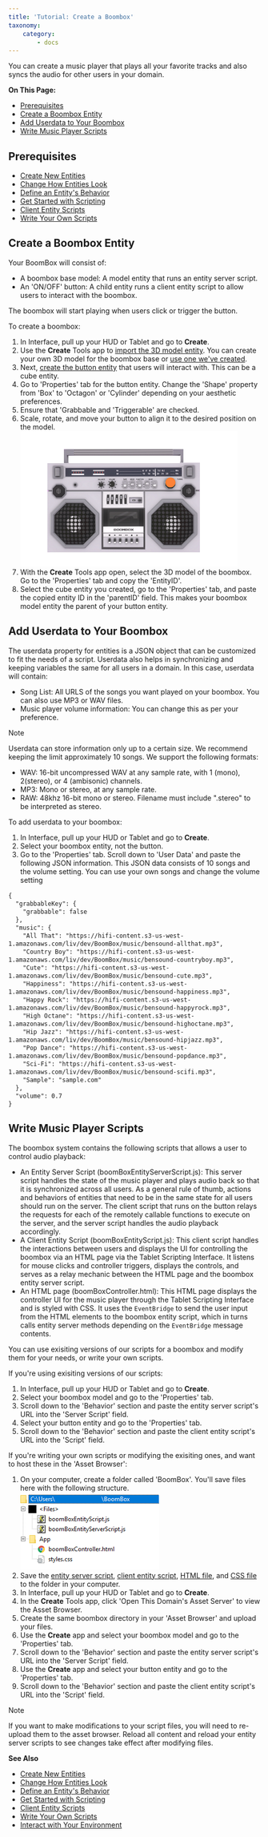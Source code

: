 ```yaml
---
title: 'Tutorial: Create a Boombox'
taxonomy:
    category:
        - docs
---
```


You can create a music player that plays all your favorite tracks and also syncs the audio for other users in your domain. 

**On This Page:**
- [Prerequisites](#prerequisites)
- [Create a Boombox Entity](#create-a-boom-box-entity)
- [Add Userdata to Your Boombox](#add-userdata-to-your-boombox)
- [Write Music Player Scripts](#write-a-music-player-scripts)


## Prerequisites

- [Create New Entities](../create-entities)
- [Change How Entities Look](../entity-appearance)
- [Define an Entity's Behavior](../entity-behavior)
- [Get Started with Scripting](../../../script/get-started-with-scripting)
- [Client Entity Scripts](../../../script/client-entity-scripts)
- [Write Your Own Scripts](../../../script/write-scripts)


## Create a Boombox Entity


Your BoomBox will consist of:
+ A boombox base model: A model entity that runs an entity server script.
+ An 'ON/OFF' button: A child entity runs a client entity script to allow users to interact with the boombox. 

The boombox will start playing when users click or trigger the button.

To create a boombox:
1. In Interface, pull up your HUD or Tablet and go to **Create**.
2. Use the **Create** Tools app to [import the 3D model entity](../../3d-models/import-model.html). You can create your own 3D model for the boombox base or [use one we've created](https://hifi-content/Docs/Music%20Player%20Tutorial/BoomBox.fbx).
3. Next, [create the button entity](../create-entities) that users will interact with. This can be a cube entity.
4. Go to 'Properties' tab for the button entity. Change the 'Shape' property from 'Box' to 'Octagon' or 'Cylinder' depending on your aesthetic preferences.
5. Ensure that 'Grabbable and 'Triggerable' are checked. 
6. Scale, rotate, and move your button to align it to the desired position on the model. 
![](boombox.PNG)
7. With the **Create** Tools app open, select the 3D model of the boombox. Go to the 'Properties' tab and copy the 'EntityID'.
8. Select the cube entity you created, go to the 'Properties' tab, and paste the copied entity ID in the 'parentID' field. This makes your boombox model entity the parent of your button entity.


## Add Userdata to Your Boombox

The userdata property for entities is a JSON object that can be customized to fit the needs of a script. Userdata also helps in synchronizing and keeping variables the same for all users in a domain. In this case, userdata will contain:

+ Song List: All URLS of the songs you want played on your boombox. You can also use MP3 or WAV files.
+ Music player volume information: You can change this as per your preference.


<div class="admonition note">
    <p class="admonition-title">Note</p>
    <p>Userdata can store information only up to a certain size. We recommend keeping the limit approximately 10 songs. We support the following formats:
    	<ul>
    		<li>WAV: 16-bit uncompressed WAV at any sample rate, with 1 (mono), 2(stereo), or 4 (ambisonic) channels.</li>
    		<li>MP3: Mono or stereo, at any sample rate.</li>
    		<li>RAW: 48khz 16-bit mono or stereo. Filename must include ".stereo" to be interpreted as stereo.</li>
    	</ul></p>
</div>


To add userdata to your boombox:
1. In Interface, pull up your HUD or Tablet and go to **Create**.
2. Select your boombox entity, not the button. 
3. Go to the 'Properties' tab. Scroll down to 'User Data' and paste the following JSON information. This JSON data consists of 10 songs and the volume setting. You can use your own songs and change the volume setting 

```
{
  "grabbableKey": {
	"grabbable": false
  },
  "music": {
	"All That": "https://hifi-content.s3-us-west-1.amazonaws.com/liv/dev/BoomBox/music/bensound-allthat.mp3",
	"Country Boy": "https://hifi-content.s3-us-west-1.amazonaws.com/liv/dev/BoomBox/music/bensound-countryboy.mp3",
	"Cute": "https://hifi-content.s3-us-west-1.amazonaws.com/liv/dev/BoomBox/music/bensound-cute.mp3",
	"Happiness": "https://hifi-content.s3-us-west-1.amazonaws.com/liv/dev/BoomBox/music/bensound-happiness.mp3",
	"Happy Rock": "https://hifi-content.s3-us-west-1.amazonaws.com/liv/dev/BoomBox/music/bensound-happyrock.mp3",
	"High Octane": "https://hifi-content.s3-us-west-1.amazonaws.com/liv/dev/BoomBox/music/bensound-highoctane.mp3",
	"Hip Jazz": "https://hifi-content.s3-us-west-1.amazonaws.com/liv/dev/BoomBox/music/bensound-hipjazz.mp3",
	"Pop Dance": "https://hifi-content.s3-us-west-1.amazonaws.com/liv/dev/BoomBox/music/bensound-popdance.mp3",
	"Sci-Fi": "https://hifi-content.s3-us-west-1.amazonaws.com/liv/dev/BoomBox/music/bensound-scifi.mp3",
	"Sample": "sample.com"
  },
  "volume": 0.7
}
```


## Write Music Player Scripts

The boombox system contains the following scripts that allows a user to control audio playback:
+ An Entity Server Script (boomBoxEntityServerScript.js): This server script handles the state of the music player and plays audio back so that it is synchronized across all users. As a general rule of thumb, actions and behaviors of entities that need to be in the same state for all users should run on the server. The client script that runs on the button relays the requests for each of the remotely callable functions to execute on the server, and the server script handles the audio playback accordingly.
+ A Client Entity Script (boomBoxEntityScript.js): This client script handles the interactions between users and displays the UI for controlling the boombox via an HTML page via the Tablet Scripting Interface. It listens for mouse clicks and controller triggers, displays the controls, and serves as a relay mechanic between the HTML page and the boombox entity server script. 
+ An HTML page (boomBoxController.html): This HTML page displays the controller UI for the music player through the Tablet Scripting Interface and is styled with CSS. It uses the `EventBridge` to send the user input from the HTML elements to the boombox entity script, which in turns calls entity server methods depending on the `EventBridge` message contents.

You can use exisiting versions of our scripts for a boombox and modify them for your needs, or write your own scripts.

If you're using exisiting versions of our scripts:
1. In Interface, pull up your HUD or Tablet and go to **Create**.
2. Select your boombox model and go to the 'Properties' tab. 
3. Scroll down to the 'Behavior' section and paste the entity server script's URL into the 'Server Script' field. 
4. Select your button entity and go to the 'Properties' tab. 
5. Scroll down to the 'Behavior' section and paste the client entity script's URL into the 'Script' field. 

If you're writing your own scripts or modifying the exisiting ones, and want to host these in the 'Asset Browser':
1. On your computer, create a folder called 'BoomBox'. You'll save files here with the following structure. 
![](boombox-folder.PNG)
2. Save the [entity server script](https://hifi-content/Docs/Music%20Player%20Tutorial/boomBoxEntityServerScript.js), [client entity script](https://hifi-content/Docs/Music%20Player%20Tutorial/boomBoxEntityScript.js), [HTML file](https://hifi-content/Docs/Music%20Player%20Tutorial/app/boomBoxController.html), and [CSS file](https://hifi-content/Docs/Music%20Player%20Tutorial/app/styles.css) to the folder in your computer.
3. In Interface, pull up your HUD or Tablet and go to **Create**.
4. In the **Create** Tools app, click 'Open This Domain's Asset Server' to view the Asset Browser.
5. Create the same boombox directory in your 'Asset Browser' and upload your files.
6. Use the **Create** app and select your boombox model and go to the 'Properties' tab. 
7. Scroll down to the 'Behavior' section and paste the entity server script's URL into the 'Server Script' field. 
8. Use the **Create** app and select your button entity and go to the 'Properties' tab. 
9. Scroll down to the 'Behavior' section and paste the client entity script's URL into the 'Script' field. 



<div class="admonition note">
    <p class="admonition-title">Note</p>
    <p>If you want to make modifications to your script files, you will need to re-upload them to the asset browser. Reload all content and reload your entity server scripts to see changes take effect after modifying files. </p>
</div>


**See Also**

- [Create New Entities](../create-entities)
- [Change How Entities Look](../entity-appearance)
- [Define an Entity's Behavior](../entity-behavior)
- [Get Started with Scripting](../../../script/get-started-with-scripting)
- [Client Entity Scripts](../../../script/client-entity-scripts)
- [Write Your Own Scripts](../../../script/write-scripts)
- [Interact with Your Environment](../../../explore/interact-objects)